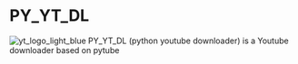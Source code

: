 # PY_YT_DL
![yt_logo_light_blue](https://github.com/LoSh-68/PY_YT_DL/assets/167639498/2b9f0780-94cc-49af-a49e-33ad33689861)
PY_YT_DL (python youtube downloader) is a Youtube downloader based on pytube
